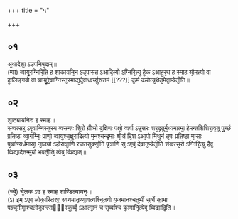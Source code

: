 +++
title = "५"

+++
## ०१
अ᳘थादेशा᳘ ऽउपनिष᳘दाम्॥  
(म्पा) व्वायु᳘रग्निरि᳘ति ह शाकायनि᳘न ऽउ᳘पासत ऽआदि᳘त्यो ऽग्निरि᳘त्यु है᳘क ऽआहुर᳘थ ह स्माह श्रौ᳘मत्यो वा हा᳘लिङ्गवो वा व्वायु᳘रे᳘वाग्निस्त᳘स्माद्य᳘दै᳘वाध्वर्य्युरुत्तमं [[???]] क᳘र्म करोत्य᳘थैत᳘मेवा᳘प्येती᳘ति॥  
## ०२
शा᳘ट्यायनिरु ह स्माह॥  
संव्वत्सर᳘ ऽए᳘वाग्निस्त᳘स्य व्वसन्तः शि᳘रो ग्रीष्मो द᳘क्षिणः पक्षो᳘ व्वर्षा ऽउ᳘त्तरः शर᳘दृतुर्म᳘ध्यमात्मा᳘ हेमन्तशिशिरा᳘वृतू पु᳘च्छं प्रतिष्ठा व्वा᳘गग्निः᳘ प्राणो᳘ व्वायुश्च᳘क्षुरादित्यो म᳘नश्चन्द्र᳘माः श्रो᳘त्रं दि᳘श ऽआ᳘पो मिथुनं त᳘पः प्रतिष्ठा मा᳘साः प᳘र्व्वाण्यर्धमासा᳘ ना᳘ड्यो ऽहोरात्रा᳘णि रजतसुवर्णा᳘नि प᳘त्राणि स᳘ ऽएवं᳘ देवान᳘प्येती᳘ति संव्वत्स᳘रो ऽग्निरि᳘त्यु हैव᳘ व्विद्यादेतन्म᳘यो भवती᳘ति᳘ त्वेव᳘ व्विद्यात्॥  
## ०३
(च्चे᳘) चे᳘लक ऽउ ह स्माह शाण्डिल्यायनः᳘॥  
(ऽ) इम᳘ ऽएव᳘ लोका᳘स्तिस्रः᳘ स्वयमातृण्णा᳘वत्यश्चि᳘तयो य᳘जमानश्चतुर्थी स᳘र्व्वे का᳘माः पञ्च᳘मीमां᳘श्चलोका᳘न्त्सᳫँ᳭स्कुर्व्व᳘ ऽआत्मा᳘नं च स᳘र्व्वांश्च का᳘मानि᳘त्येव᳘ व्विद्यादि᳘ति॥  
